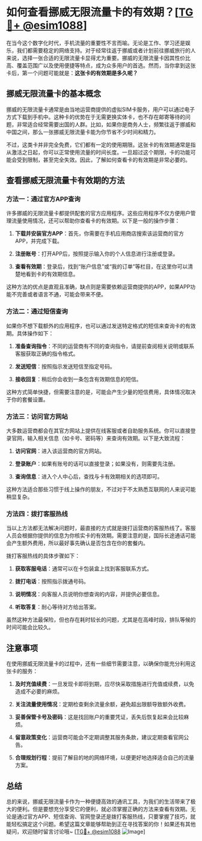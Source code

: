 # 如何查看挪威无限流量卡的有效期？[[TG💪+ @esim1088](https://t.me/s/esim1088)]

在当今这个数字化时代，手机流量的重要性不言而喻。无论是工作、学习还是娱乐，我们都需要稳定的网络支持。对于经常往返于挪威或者计划前往挪威旅行的人来说，选择一张合适的无限流量卡显得尤为重要。挪威的无限流量卡因其性价比高、覆盖范围广以及使用便捷等特点，成为众多用户的首选。然而，当你拿到这张卡后，第一个问题可能就是：**这张卡的有效期是多久呢？**

## 挪威无限流量卡的基本概念

挪威的无限流量卡通常是由当地运营商提供的虚拟SIM卡服务，用户可以通过电子方式下载到手机中。这种卡的优势在于无需更换实体卡，也不存在邮寄等待的问题，非常适合经常需要出国的人群。比如，如果你是商务人士，频繁往返于挪威和中国之间，那么一张挪威无限流量卡能为你节省不少时间和精力。

不过，这类卡并非完全免费，它们都有一定的使用期限。这张卡的有效期通常是指从激活之日起，你可以正常使用流量的时间长度。一旦超过这个期限，卡的功能可能会受到限制，甚至完全失效。因此，了解如何查看卡的有效期是非常必要的。

## 查看挪威无限流量卡有效期的方法

### 方法一：通过官方APP查询

许多挪威的无限流量卡都提供配套的官方应用程序。这些应用程序不仅方便用户管理流量使用情况，还可以帮助你查看卡的有效期。以下是一般的操作步骤：

1. **下载并安装官方APP**：首先，你需要在手机应用商店搜索该运营商的官方APP，并完成下载。
   
2. **注册账号**：打开APP后，按照提示输入你的个人信息进行注册或登录。

3. **查看有效期**：登录后，找到“账户信息”或“我的订单”等栏目，在这里你可以清楚地看到卡的有效期信息。

这种方法的优点是直观且准确，缺点则是需要依赖运营商提供的APP，如果APP功能不完善或者语言不通，可能会带来不便。

### 方法二：通过短信查询

如果你不想下载额外的应用程序，也可以通过发送特定格式的短信来查询卡的有效期。具体操作如下：

1. **准备查询指令**：不同的运营商有不同的查询指令，请提前查阅相关说明或联系客服获取正确的指令格式。

2. **发送短信**：按照指示发送短信至指定号码。

3. **接收回复**：稍后你会收到一条包含有效期信息的短信。

这种方式简单快捷，但需要注意的是，可能会产生少量的短信费用，具体情况取决于你的套餐设置。

### 方法三：访问官方网站

大多数运营商都会在其官方网站上提供在线客服或者自助服务系统。你可以直接登录官网，输入相关信息（如卡号、密码等）来查询有效期。以下是大致流程：

1. **访问官网**：进入该运营商的官方网站。

2. **登录账户**：如果有账号的话可以直接登录；如果没有，则需要先注册。

3. **查询信息**：进入个人中心后，查找与卡有效期相关的选项即可。

这种方法适合那些习惯于线上操作的朋友，不过对于不太熟悉互联网的人来说可能稍显复杂。

### 方法四：拨打客服热线

当以上方法都无法解决问题时，最直接的方式就是拨打运营商的客服热线了。客服人员会根据你提供的信息为你核实卡的有效期。需要注意的是，国际长途通话可能会产生额外费用，所以最好事先确认是否包含在你的套餐内。

拨打客服热线的具体步骤如下：

1. **获取客服电话**：通常可以在卡包装盒上找到客服联系方式。

2. **拨打电话**：按照指示拨通号码。

3. **说明情况**：向客服人员说明你想查询的内容，并提供必要信息。

4. **听取答复**：耐心等待对方给出答案。

虽然这种方法最保险，但也存在耗时较长的问题，尤其是在高峰时段，排队等候的时间可能会比较久。

## 注意事项

在使用挪威无限流量卡的过程中，还有一些细节需要注意，以确保你能充分利用这张卡的服务：

1. **及时充值续费**：一旦发现卡即将到期，应尽快采取措施进行充值或续费，以免造成不必要的麻烦。

2. **关注流量使用情况**：定期检查剩余流量余额，避免超出限额导致额外收费。

3. **妥善保管卡号及密码**：这是找回账户的重要凭证，丢失后恢复起来会比较麻烦。

4. **留意政策变化**：运营商可能会不定期调整其服务条款，建议定期查看官网公告。

5. **合理规划行程**：提前了解目的地的网络环境，以便更好地选择适合自己的流量方案。

## 总结

总的来说，挪威无限流量卡作为一种便捷高效的通讯工具，为我们的生活带来了极大的便利。但是要想充分享受它的便利，就必须掌握正确的方法来查看有效期。无论是通过官方APP、短信查询、官网登录还是拨打客服热线，只要掌握了技巧，就能轻松搞定这个问题。希望这篇文章能够帮助到正在寻找答案的你！如果还有其他疑问，欢迎随时留言讨论哦~ [[TG💪+ @esim1088](https://t.me/s/esim1088) ![Image](https://i.postimg.cc/4NQfJmqS/Snipaste-2025-05-13-00-14-12.png)]